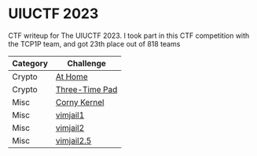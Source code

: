 # UIUCTF 2023
CTF writeup for The UIUCTF 2023. I took part in this CTF competition with the TCP1P team, and got 23th place out of 818 teams

| Category | Challenge |
| --- | --- |
| Crypto | [At Home](/UIUCTF%202023/At%20Home/)
| Crypto | [Three-Time Pad](/UIUCTF%202023/Three-Time%20Pad/)
| Misc | [Corny Kernel](/UIUCTF%202023/Corny%20Kernel/)
| Misc | [vimjail1](/UIUCTF%202023/vimjail1/)
| Misc | [vimjail2](/UIUCTF%202023/vimjail2/)
| Misc | [vimjail2.5](/UIUCTF%202023/vimjail2.5/)